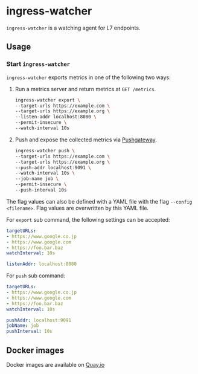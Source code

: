 ingress-watcher
===============

`ingress-watcher` is a watching agent for L7 endpoints.

Usage
-----

### Start `ingress-watcher`

`ingress-watcher` exports metrics in one of the following two ways:

1. Run a metrics server and return metrics at `GET /metrics`.
    ```bash
    ingress-watcher export \
    --target-urls https://example.com \
    --target-urls https://example.org \
    --listen-addr localhost:8080 \
    --permit-insecure \
    --watch-interval 10s
    ```

2. Push and expose the collected metrics via [Pushgateway](https://github.com/prometheus/pushgateway).
    ```bash
    ingress-watcher push \
    --target-urls https://example.com \
    --target-urls https://example.org \
    --push-addr localhost:9091 \
    --watch-interval 10s \
    --job-name job \
    --permit-insecure \
    --push-interval 10s
    ```

The flag values can also be defined with a YAML file with the flag `--config <filename>`. Flag values are overwritten by this YAML file.

For `export` sub command, the following settings can be accepted:
```yaml
targetURLs:
- https://www.google.co.jp
- https://www.google.com
- https://foo.bar.baz
watchInterval: 10s

listenAddr: localhost:8080
```

For `push` sub command:
```yaml
targetURLs:
- https://www.google.co.jp
- https://www.google.com
- https://foo.bar.baz
watchInterval: 10s

pushAddr: localhost:9091
jobName: job
pushInterval: 10s
```

Docker images
-------------

Docker images are available on [Quay.io](https://quay.io/repository/cybozu/ingress-watcher)
